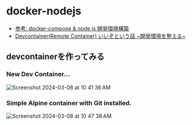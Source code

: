 # docker-nodejs

- [参考: docker-compose & node.js 開発環境構築](https://zenn.dev/takeo/articles/8c06f2420c328c)
- [Devcontainer(Remote Container) いいぞという話 ~開発環境を整える~](https://qiita.com/yoshii0110/items/c480e98cfe981e36dd56)

## devcontainerを作ってみる
### New Dev Container...
![Screenshot 2024-03-08 at 10 41 36 AM](https://github.com/kazweda/docker-nodejs/assets/948237/d0627e4b-717f-4909-a2eb-db9979020893)

### Simple Alpine container with Git installed.
![Screenshot 2024-03-08 at 10 47 38 AM](https://github.com/kazweda/docker-nodejs/assets/948237/3a6c2f8e-1ce5-45ce-bdf7-06b8e7f4fccf)

